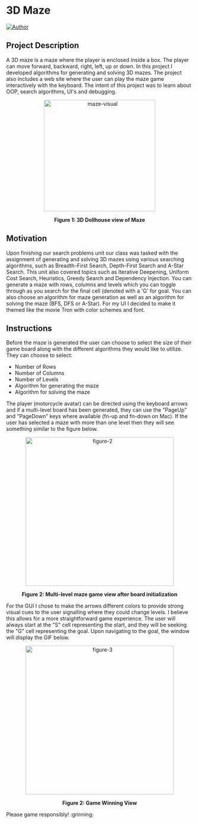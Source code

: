 
# 3D Maze
[![Author](https://img.shields.io/badge/Author-Asher%20Billinkoff-green)](https://www.linkedin.com/in/asherbillinkoff/)

## Project Description

A 3D maze is a maze where the player is enclosed inside a box. The player can move forward, backward, right, left, up or down. In this project I developed algorithms for generating and solving 3D mazes. The project also includes a web site where the user can play the maze game interactively with the keyboard. The intent of this project was to learn about OOP, search algorithms, UI's and debugging.

<p align="center">
<img width="300" alt="maze-visual" src="https://user-images.githubusercontent.com/109813330/217209671-804cf7eb-4f2d-435f-be20-0a3b26a2a114.png">
</p>
<p align="center"><strong>Figure 1: 3D Dollhouse view of Maze</strong></p>

## Motivation

Upon finishing our search problems unit our class was tasked with the assignment of generating and solving 3D mazes using various searching algorithms, such as Breadth-First Search, Depth-First Search and A-Star Search. This unit also covered topics such as Iterative Deepening, Uniform Cost Search, Heuristics, Greedy Search and Dependency Injection. You can generate a maze with rows, columns and levels which you can toggle through as you search for the final cell (denoted with a 'G' for goal. You can also choose an algorithm for maze generation as well as an algorithm for solving the maze (BFS, DFS or A-Star). For my UI I decided to make it themed like the movie Tron with color schemes and font.

## Instructions

Before the maze is generated the user can choose to select the size of their game board along with the different algorithms they would like to utilize. They can choose to select:
* Number of Rows
* Number of Columns
* Number of Levels
* Algorithm for generating the maze
* Algorithm for solving the maze

The player (motorcycle avatar) can be directed using the keyboard arrows and if a multi-level board has been generated, they can use the "PageUp" and "PageDown" keys where available (fn-up and fn-down on Mac). If the user has selected a maze with more than one level then they will see something similar to the figure below.

<p align="center">
<img width="400" alt="figure-2" src="https://user-images.githubusercontent.com/109813330/217246631-edb78fc5-7ca0-4297-a4b2-b1dfd3ff8b33.png">
</p>
<p align="center"><strong>Figure 2: Multi-level maze game view after board initialization</strong></p>

For the GUI I chose to make the arrows different colors to provide strong visual cues to the user signalling where they could change levels. I believe this allows for a more straightforward game experience. The user will always start at the "S" cell representing the start, and they will be seeking the "G" cell representing the goal. Upon navigating to the goal, the window will display the GIF below.

<p align="center">
<img width="400" alt="figure-3" src="https://user-images.githubusercontent.com/109813330/217248210-ded3adee-9b41-4b03-94cb-52a2b4cdf2fa.png"></p>
<p align="center"><strong>Figure 2: Game Winning View</strong></p>

<p>Please game responsibly! :grinning:<p> 


